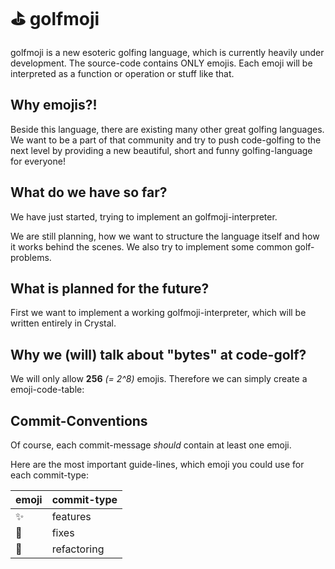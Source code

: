 # ⛳️ golfmoji

golfmoji is a new esoteric golfing language, which is currently heavily under development. The source-code contains ONLY emojis. Each emoji will be interpreted as a function or operation or stuff like that.

## Why emojis?!
Beside this language, there are existing many other great golfing languages.
We want to be a part of that community and try to push code-golfing to the next level by providing a new beautiful, short and funny golfing-language for everyone!

## What do we have so far?
We have just started, trying to implement an golfmoji-interpreter.

We are still planning, how we want to structure the language itself and how it works behind the scenes.
We also try to implement some common golf-problems.

## What is planned for the future?
First we want to implement a working golfmoji-interpreter, which will be written entirely in Crystal.

## Why we (will) talk about "bytes" at code-golf?

We will only allow **256** *(= 2^8)* emojis.
Therefore we can simply create a emoji-code-table:

## Commit-Conventions
Of course, each commit-message *should* contain at least one emoji. 

Here are the most important guide-lines, which emoji you could use for each commit-type:

| emoji | commit-type |
|-------|-------------|
| ✨ | features |
| 🐛 | fixes     |
| 🔨 | refactoring |
